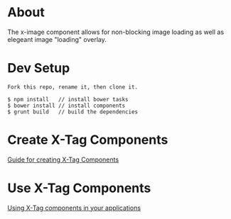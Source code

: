 # About

The x-image component allows for non-blocking image loading as well as elegeant image "loading" overlay.

# Dev Setup

```
Fork this repo, rename it, then clone it.

$ npm install	// install bower tasks
$ bower install	// install components
$ grunt build   // build the dependencies

```

# Create X-Tag Components

[Guide for creating X-Tag Components](https://github.com/x-tag/core/wiki/Creating-X-Tag-Components)

# Use X-Tag Components

[Using X-Tag components in your applications](https://github.com/x-tag/core/wiki/Using-X-Tag-Components-in-your-application)

